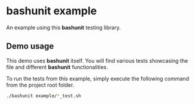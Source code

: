 # bashunit example

An example using this **bashunit** testing library.

## Demo usage

This demo uses **bashunit** itself. You will find various tests showcasing the file and different **bashunit** functionalities.

To run the tests from this example, simply execute the following command from the project root folder.
```bash
./bashunit example/*_test.sh
```
